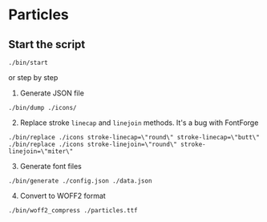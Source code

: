 # Particles

## Start the script
```
./bin/start
```

or step by step

1. Generate JSON file
```
./bin/dump ./icons/
```

2. Replace stroke `linecap` and `linejoin` methods. It's a bug with FontForge
```
./bin/replace ./icons stroke-linecap=\"round\" stroke-linecap=\"butt\"
./bin/replace ./icons stroke-linejoin=\"round\" stroke-linejoin=\"miter\"
```

3. Generate font files
```
./bin/generate ./config.json ./data.json
```

4. Convert to WOFF2 format
```
./bin/woff2_compress ./particles.ttf
```
